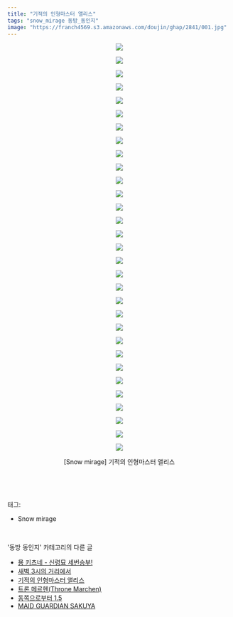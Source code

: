 ```yaml
---
title: "기적의 인형마스터 앨리스"
tags: "snow_mirage 동방_동인지"
image: "https://franch4569.s3.amazonaws.com/doujin/ghap/2841/001.jpg"
---
```

<div class="article">
<p style="text-align: center; clear: none; float: none;"><img src="{{ site.imgserver2 }}/ghap/2841/001.jpg"/></p>
<p style="text-align: center; clear: none; float: none;"><img src="{{ site.imgserver2 }}/ghap/2841/002.jpg"/></p>
<p style="text-align: center; clear: none; float: none;"><img src="{{ site.imgserver2 }}/ghap/2841/003.jpg"/></p>
<p style="text-align: center; clear: none; float: none;"><img src="{{ site.imgserver2 }}/ghap/2841/004.jpg"/></p>
<p style="text-align: center; clear: none; float: none;"><img src="{{ site.imgserver2 }}/ghap/2841/005.jpg"/></p>
<p style="text-align: center; clear: none; float: none;"><img src="{{ site.imgserver2 }}/ghap/2841/006.jpg"/></p>
<p style="text-align: center; clear: none; float: none;"><img src="{{ site.imgserver2 }}/ghap/2841/007.jpg"/></p>
<p style="text-align: center; clear: none; float: none;"><img src="{{ site.imgserver2 }}/ghap/2841/008.jpg"/></p>
<p style="text-align: center; clear: none; float: none;"><img src="{{ site.imgserver2 }}/ghap/2841/009.jpg"/></p>
<p style="text-align: center; clear: none; float: none;"><img src="{{ site.imgserver2 }}/ghap/2841/010.jpg"/></p>
<p style="text-align: center; clear: none; float: none;"><img src="{{ site.imgserver2 }}/ghap/2841/011.jpg"/></p>
<p style="text-align: center; clear: none; float: none;"><img src="{{ site.imgserver2 }}/ghap/2841/012.jpg"/></p>
<p style="text-align: center; clear: none; float: none;"><img src="{{ site.imgserver2 }}/ghap/2841/013.jpg"/></p>
<p style="text-align: center; clear: none; float: none;"><img src="{{ site.imgserver2 }}/ghap/2841/014.jpg"/></p>
<p style="text-align: center; clear: none; float: none;"><img src="{{ site.imgserver2 }}/ghap/2841/015.jpg"/></p>
<p style="text-align: center; clear: none; float: none;"><img src="{{ site.imgserver2 }}/ghap/2841/016.jpg"/></p>
<p style="text-align: center; clear: none; float: none;"><img src="{{ site.imgserver2 }}/ghap/2841/017.jpg"/></p>
<p style="text-align: center; clear: none; float: none;"><img src="{{ site.imgserver2 }}/ghap/2841/018.jpg"/></p>
<p style="text-align: center; clear: none; float: none;"><img src="{{ site.imgserver2 }}/ghap/2841/019.jpg"/></p>
<p style="text-align: center; clear: none; float: none;"><img src="{{ site.imgserver2 }}/ghap/2841/020.jpg"/></p>
<p style="text-align: center; clear: none; float: none;"><img src="{{ site.imgserver2 }}/ghap/2841/021.jpg"/></p>
<p style="text-align: center; clear: none; float: none;"><img src="{{ site.imgserver2 }}/ghap/2841/022.jpg"/></p>
<p style="text-align: center; clear: none; float: none;"><img src="{{ site.imgserver2 }}/ghap/2841/023.jpg"/></p>
<p style="text-align: center; clear: none; float: none;"><img src="{{ site.imgserver2 }}/ghap/2841/024.jpg"/></p>
<p style="text-align: center; clear: none; float: none;"><img src="{{ site.imgserver2 }}/ghap/2841/025.jpg"/></p>
<p style="text-align: center; clear: none; float: none;"><img src="{{ site.imgserver2 }}/ghap/2841/026.jpg"/></p>
<p style="text-align: center; clear: none; float: none;"><img src="{{ site.imgserver2 }}/ghap/2841/027.jpg"/></p>
<p style="text-align: center; clear: none; float: none;"><img src="{{ site.imgserver2 }}/ghap/2841/028.jpg"/></p>
<p style="text-align: center; clear: none; float: none;"><img src="{{ site.imgserver2 }}/ghap/2841/029.jpg"/></p>
<p style="text-align: center; clear: none; float: none;"><img src="{{ site.imgserver2 }}/ghap/2841/030.jpg"/></p>
<p style="text-align: center; clear: none; float: none;"><img src="{{ site.imgserver2 }}/ghap/2841/031.jpg"/></p>
<p style="text-align: center; clear: none; float: none;">[Snow mirage] 기적의 인형마스터 앨리스</p>
<p><br/></p>
</div><br/>
<div class="tagTrail">
<p>태그: </p>
<ul>
<li>Snow mirage</li>
</ul>
</div><br/>
<div class="another">
<p>'동방 동인지' 카테고리의 다른 글</p>
<ul>
<li><a href="/ghap_2843">묭 키츠네 - 신령묘 세번승부!</a></li>
<li><a href="/ghap_2842">새벽 3시의 거리에서</a></li>
<li><a href="/ghap_2841">기적의 인형마스터 앨리스</a></li>
<li><a href="/ghap_2840">트론 메르헨(Throne Marchen)</a></li>
<li><a href="/ghap_2839">동쪽으로부터 1.5</a></li>
<li><a href="/ghap_2838">MAID GUARDIAN SAKUYA</a></li>
</ul>
</div><br/>
<div class="cb_module cb_fluid">
<div class="cb_wrt cb_profile">
</div><!-- commentList close -->
</div><br/>
